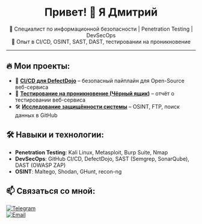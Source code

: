 <h1 align="center">Привет! 👋 Я Дмитрий</h1>
<p align="center">
  🔹 Специалист по информационной безопасности | Penetration Testing | DevSecOps <br>
  🔹 Опыт в CI/CD, OSINT, SAST, DAST, тестировании на проникновение
</p>

---

## 🔥 Мои проекты:
- 🚀 [**CI/CD для DefectDojo**](https://github.com/usd877/DevSecOps) – безопасный пайплайн для Open-Source веб-сервиса  
- 🔎 [**Тестирование на проникновение (Чёрный ящик)**](https://github.com/usd877/Penetration-Testing) – отчёт о тестировании веб-сервиса  
- 🛠 [**Исследование защищённости системы**](https://github.com/username/security-research) – OSINT, FTP, поиск данных в GitHub  

## 🛠 Навыки и технологии:
- **Penetration Testing**: Kali Linux, Metasploit, Burp Suite, Nmap  
- **DevSecOps**: GitHub CI/CD, DefectDojo, SAST (Semgrep, SonarQube), DAST (OWASP ZAP)  
- **OSINT**: Maltego, Shodan, GHunt, recon-ng  
 

## 📫 Связаться со мной:
[![Telegram](https://img.shields.io/badge/-Telegram-26A5E4?style=flat&logo=telegram&logoColor=white)](https://t.me/evildmitry)  
[![Email](https://img.shields.io/badge/-usd877@gmail.com-D14836?style=flat&logo=gmail&logoColor=white)](mailto:usd877@gmail.com)
